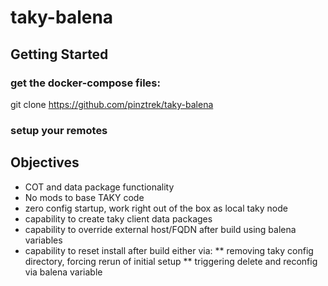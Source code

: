 # taky-balena

## Getting Started
### get the docker-compose files:
git clone  https://github.com/pinztrek/taky-balena

### setup your remotes

## Objectives
* COT and data package functionality
* No mods to base TAKY code
* zero config startup, work right out of the box as local taky node
* capability to create taky client data packages
* capability to override external host/FQDN after build using balena variables
* capability to reset install after build either via:
** removing taky config directory, forcing rerun of initial setup
** triggering delete and reconfig via balena variable


